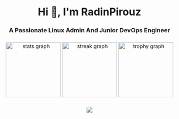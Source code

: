 

<h1 align="center">Hi 👋, I'm RadinPirouz</h1>

###

<h3 align="center">A Passionate Linux Admin And Junior DevOps Engineer</h3>

###

###

<div align="center">
  <img src="https://github-readme-stats.vercel.app/api?username=radinpirouz&hide_title=false&hide_rank=false&show_icons=true&include_all_commits=true&count_private=true&disable_animations=false&theme=dracula&locale=en&hide_border=false&order=1" height="150" alt="stats graph"  />

  <img src="https://streak-stats.demolab.com?user=radinpirouz&locale=en&mode=daily&theme=dracula&hide_border=false&border_radius=5&order=3" height="150" alt="streak graph"  />
  <img src="https://github-profile-trophy.vercel.app?username=radinpirouz&theme=dracula&column=-1&row=1&margin-w=8&margin-h=8&no-bg=false&no-frame=false&order=4" height="150" alt="trophy graph"  />
</div>

###


<div align="center">

[![](https://visitcount.itsvg.in/api?id=RadinPirouz&label=Profile%20Views&color=12&pretty=true)](https://visitcount.itsvg.in)
<div align="center">

